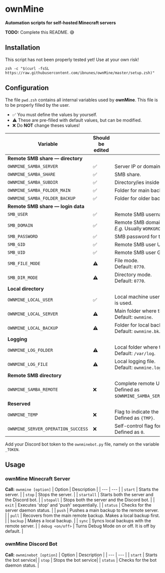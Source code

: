 # ownMine

**Automation scripts for self-hosted Minecraft servers**

**TODO:** Complete this README. 😅


## Installation

<p class="callout warning">This script has not been properly tested yet! Use at your own risk!</p>

```
zsh -c "$(curl -fsSL https://raw.githubusercontent.com/ibnunes/ownMine/master/setup.zsh)"
```


## Configuration

The file `pwd.zsh` contains all internal variables used by **ownMine**. This file is to be properly filled by the user.

* ✅ You must define the values by yourself.
* ⚠️ These are pre-filled with default values, but can be modified.
* ❌ Do **NOT** change theses values!

| Variable | Should be edited | Description |
| --- | --- | --- |
| **Remote SMB share &mdash; directory** |
| `OWNMINE_SAMBA_SERVER`             | ✅ | Server IP or domain. |
| `OWNMINE_SAMBA_SHARE`              | ✅ | SMB share. |
| `OWNMINE_SAMBA_SUBDIR`             | ✅ | Directory/ies inside SMB share. |
| `OWNMINE_SAMBA_FOLDER_MAIN`        | ✅ | Folder for main backup. Used by `push` option. |
| `OWNMINE_SAMBA_FOLDER_BACKUP`      | ✅ | Folder for older backups. Used by `sync` option. |
| **Remote SMB share &mdash; login data** |
| `SMB_USER`                         | ✅ | Remote SMB username. |
| `SMB_DOMAIN`                       | ✅ | Remote SMB domain. <br> *E.g.* Usually `WORKGROUP` for Windows networks. |
| `SMB_PASSWORD`                     | ✅ | SMB password for the username defined in `SMB_USER`. |
| `SMB_GID`                          | ✅ | Remote SMB user UID. |
| `SMB_UID`                          | ✅ | Remote SMB user GID. |
| `SMB_FILE_MODE`                    | ⚠️ | File mode. <br> Default: `0770`. |
| `SMB_DIR_MODE`                     | ⚠️ | Directory mode. <br> Default: `0770`. |
| **Local directory** |
| `OWNMINE_LOCAL_USER`               | ✅ | Local machine username. Used to fix ownership when the option `pull` is used. |
| `OWNMINE_LOCAL_SERVER`             | ⚠️ | Main folder where the server will run from. <br> Default: `ownmine`. |
| `OWNMINE_LOCAL_BACKUP`             | ⚠️ | Folder for local backups. Used by `sync` and `backup` options. <br> Default: `ownmine.bk`. |
| **Logging** |
| `OWNMINE_LOG_FOLDER`               | ⚠️ | Local folder where the logfiles are located. <br> Default: `/var/log`. |
| `OWNMINE_LOG_FILE`                 | ⚠️ | Local logging file. <br> Default: `ownmine.log`. |
| **Remote SMB directory** |
| `OWNMINE_SAMBA_REMOTE`             | ❌ | Complete remote URL to the SMB directory. <br> Defined as `$OWNMINE_SAMBA_SERVER/$OWNMINE_SAMBA_SHARE/$OWNMINE_SAMBA_SUBDIR`. |
| **Reserved** |
| `OWNMINE_TEMP`                     | ❌ | Flag to indicate the usage of local temporary folders. <br> Defined as `{TMP}`. |
| `OWNMINE_SERVER_OPERATION_SUCCESS` | ❌ | Self-control flag for operations success. <br> Defined as `0`. |


Add your Discord bot token to the `ownminebot.py` file, namely on the variable `_TOKEN`.


## Usage

### ownMine Minecraft Server

**Call:** `ownmine [option]`
| Option | Description |
| --- | --- |
| `start`          | Starts the server. |
| `stop`           | Stops the server. |
| `startall`       | Starts both the server and the Discord bot. |
| `stopall`        | Stops both the server and the Discord bot. |
| `exit`           | Executes 'stop' and 'push' sequentially. |
| `status`         | Checks for the server daemon status. |
| `push`           | Pushes a main backup to the remote server. |
| `pull`           | Recovers from the main remote backup. Makes a local backup first. |
| `backup`         | Makes a local backup. |
| `sync`           | Syncs local backups with the remote server. |
| `debug <on/off>` | Turns Debug Mode on or off. It is off by default. |


### ownMine Discord Bot

**Call:** `ownminebot [option]`
| Option | Description |
| --- | --- |
| `start`  | Starts the bot service|
| `stop`   | Stops the bot service|
| `status` | Checks for the bot daemon status. |
